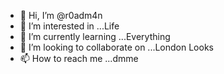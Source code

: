 - 👋 Hi, I’m @r0adm4n
- 👀 I’m interested in ...Life  
- 🌱 I’m currently learning ...Everything
- 💞️ I’m looking to collaborate on ...London Looks 
- 📫 How to reach me ...dmme

<!---
r0adm4n/r0adm4n is a ✨ special ✨ repository because its `README.md` (this file) appears on your GitHub profile.
You can click the Preview link to take a look at your changes.
--->
